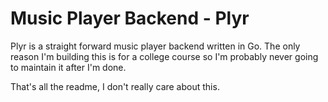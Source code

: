 # Music Player Backend - Plyr

Plyr is a straight forward music player backend written in Go. The only reason I'm
building this is for a college course so I'm probably never going to maintain it
after I'm done.

That's all the readme, I don't really care about this.
